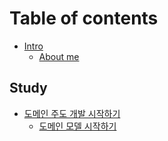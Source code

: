 # Table of contents

* [Intro](README.md)
  * [About me](https://jihunparkme.github.io/about-me-page/)

## Study

* [도메인 주도 개발 시작하기](study/ddd-start/README.md)
  * [도메인 모델 시작하기](study/ddd-start/undefined.md)

